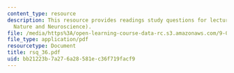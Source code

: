 ```yaml
---
content_type: resource
description: This resource provides readings study questions for lecture 36 (Human
  Nature and Neuroscience).
file: /media/https%3A/open-learning-course-data-rc.s3.amazonaws.com/9-01-neuroscience-and-behavior-fall-2003/bb21223b7a276a28581ec36f719facf9_rsq_36.pdf
file_type: application/pdf
resourcetype: Document
title: rsq_36.pdf
uid: bb21223b-7a27-6a28-581e-c36f719facf9
---
```

